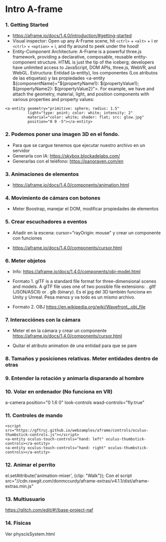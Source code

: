# Intro A-frame

### 1. Getting Started

- https://aframe.io/docs/1.4.0/introduction/#getting-started
- Visual inspector: Open up any A-Frame scene, hit ``<ctrl>`` + ``<alt>`` + i or ``<ctrl>`` + ``<option>`` + i, and fly around to peek under the hood!
- Entity-Component Architecture: A-Frame is a powerful three.js framework, providing a declarative, composable, reusable entity-component structure. HTML is just the tip of the iceberg; developers have unlimited access to JavaScript, DOM APIs, three.js, WebVR, and WebGL. Estructura: Entidad (a-entity), los componentes (Los atributos de las etiquetas) y las propiedades <a-entity ${componentName}="${propertyName1}: ${propertyValue1}; ${propertyName2}: ${propertyValue2}">. For example, we have <a-entity> and attach the geometry, material, light, and position components with various properties and property values:

```
<a-entity geometry="primitive: sphere; radius: 1.5"
          light="type: point; color: white; intensity: 2"
          material="color: white; shader: flat; src: glow.jpg"
          position="0 0 -5"></a-entity>
```

### 2. Podemos poner una imagen 3D en el fondo.

- Para que se cargue tenemos que ejecutar nuestro archivo en un servidor
- Generarla con IA: https://skybox.blockadelabs.com/
- Generarlas con el teléfono: https://panoraven.com/en

### 3. Animaciones de elementos

- https://aframe.io/docs/1.4.0/components/animation.html

### 4. Movimiento de cámara con botones

- Meter Boostrap, manejar el DOM, modificar propiedades de elementos

### 5. Crear escuchadores a eventos 

- Añadir en la escena: cursor="rayOrigin: mouse" y crear un componente con funciones

- https://aframe.io/docs/1.4.0/components/cursor.html

### 6. Meter objetos

- Info: https://aframe.io/docs/1.4.0/components/obj-model.html

- Formato 1. glTF is a standard file format for three-dimensional scenes and models. A glTF file uses one of two possible file extensions: . gltf (JSON/ASCII) or . glb (binary). Es el jpg del 3D también funciona en Unity y Unreal. Pesa menos y va todo es un mismo archivo.

- Formato 2. OBJ https://en.wikipedia.org/wiki/Wavefront_.obj_file

### 7. Interacciónes con la cámara

- Meter el <cursor> en la cámara y crear un componente https://aframe.io/docs/1.4.0/components/cursor.html

- Quitar el atributo animation de una entidad para que se pare

### 8. Tamaños y posiciones relativas. Meter entidades dentro de otras

### 9. Entender la rotación y animarla disparando al hombre

### 10. Volar en ordenador (No funciona en VR)

a-camera position="0 1.6 0" look-controls wasd-controls="fly:true"

### 11. Controles de mando

```
<script src="https://gftruj.github.io/webzamples/aframe/controls/oculus-thumbstick-controls.js"></script>
<a-entity oculus-touch-controls="hand: left" oculus-thumbstick-controls></a-entity>
<a-entity oculus-touch-controls="hand: right" oculus-thumbstick-controls></a-entity>
```

### 12. Animar el perrito

el.setAttribute('animation-mixer', {clip: "Walk"});
Con el script src="//cdn.rawgit.com/donmccurdy/aframe-extras/v4.1.1/dist/aframe-extras.min.js"

### 13. Multiusuario

https://glitch.com/edit/#!/base-project-naf

### 14. Físicas

Ver physcisSystem.html



